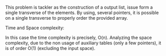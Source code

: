 This problem is tackler as the construction of a output list, issue form a single transverse of the elements. By using, several pointers, it is possible on a single transverse to properly order the provided array.

Time and Space complexity:

In this case the time complexity is precisely, O(n). Analyzing the space complexity, due to the non usage of auxiliary tables (only a few pointers), it is of order O(1) (excluding the input space).